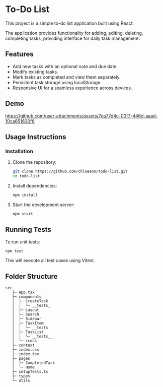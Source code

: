 # To-Do List

This project is a simple to-do list application built using React.

The application provides functionality for adding, editing, deleting, completing tasks, providing interface for daily task management.

## Features

- Add new tasks with an optional note and due date.
- Modify existing tasks.
- Mark tasks as completed and view them separately.
- Persistent task storage using localStorage.
- Responsive UI for a seamless experience across devices.

## Demo
https://github.com/user-attachments/assets/7ea77d4c-00f7-446d-aaad-10ca651630f6

## Usage Instructions

### Installation


1. Clone the repository:
   ```sh
   git clone https://github.com/chloeenn/todo-list.git
   cd todo-list
   ```
2. Install dependencies:
   ```sh
   npm install 
   ```
3. Start the development server:
   ```sh
   npm start  
   ```
## Running Tests

To run unit tests:

```sh
npm test 
```

This will execute all test cases using Vitest.

## Folder Structure
```
src
   ├─ App.tsx
   ├─ components
   │  ├─ CreateTask
   │  │  └─ __tests_
   │  ├─ Layout
   │  ├─ Search
   │  ├─ Sidebar
   │  ├─ TaskItem
   │  │  └─ __tests
   │  ├─ TaskList
   │  │  └─ __tests__
   │  └─ icons
   ├─ context
   ├─ index.css
   ├─ index.tsx
   ├─ pages
   │  ├─ CompletedTask
   │  └─ Home
   ├─ setupTests.ts
   ├─ types
   └─ utils


```
